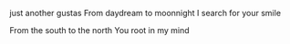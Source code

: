 
just another gustas
From daydream to moonnight
I search for your smile

From the south to the north
You root in my mind
